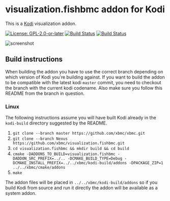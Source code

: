 # visualization.fishbmc addon for Kodi

This is a [Kodi](http://kodi.tv) visualization addon.

[![License: GPL-2.0-or-later](https://img.shields.io/badge/License-GPL%20v2+-blue.svg)](LICENSE.md)
[![Build Status](https://dev.azure.com/teamkodi/binary-addons/_apis/build/status/xbmc.visualization.fishbmc?branchName=Nexus)](https://dev.azure.com/teamkodi/binary-addons/_build/latest?definitionId=39&branchName=Nexus)
[![Build Status](https://jenkins.kodi.tv/view/Addons/job/xbmc/job/visualization.fishbmc/job/Nexus/badge/icon)](https://jenkins.kodi.tv/blue/organizations/jenkins/xbmc%2Fvisualization.fishbmc/branches/)

![screenshot](https://raw.githubusercontent.com/xbmc/visualization.fishbmc/master/visualization.fishbmc/resources/screenshot-01.jpg)

## Build instructions

When building the addon you have to use the correct branch depending on which version of Kodi you're building against. 
If you want to build the addon to be compatible with the latest kodi `master` commit, you need to checkout the branch with the current kodi codename.
Also make sure you follow this README from the branch in question.

### Linux

The following instructions assume you will have built Kodi already in the `kodi-build` directory 
suggested by the README.

1. `git clone --branch master https://github.com/xbmc/xbmc.git`
2. `git clone --branch Nexus https://github.com/xbmc/visualization.fishbmc.git`
3. `cd visualization.fishbmc && mkdir build && cd build`
4. `cmake -DADDONS_TO_BUILD=visualization.fishbmc -DADDON_SRC_PREFIX=../.. -DCMAKE_BUILD_TYPE=Debug -DCMAKE_INSTALL_PREFIX=../../xbmc/kodi-build/addons -DPACKAGE_ZIP=1 ../../xbmc/cmake/addons`
5. `make`

The addon files will be placed in `../../xbmc/kodi-build/addons` so if you build Kodi from source and run it directly 
the addon will be available as a system addon.
